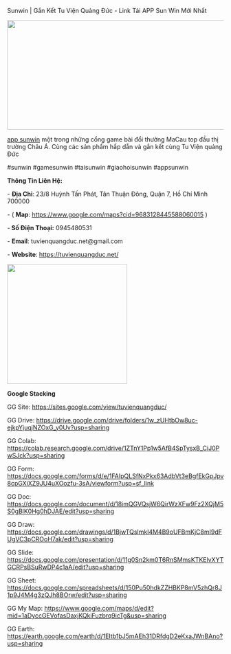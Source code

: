 Sunwin | Gắn Kết Tu Viện Quảng Đức - Link Tải APP Sun Win Mới Nhất

<p><img src="https://scontent.fsgn8-2.fna.fbcdn.net/v/t39.30808-6/457254810_122096065844506524_6153065293850173318_n.jpg?_nc_cat=105&amp;ccb=1-7&amp;_nc_sid=cc71e4&amp;_nc_ohc=hJYuTAnz7rcQ7kNvgGdxlve&amp;_nc_ht=scontent.fsgn8-2.fna&amp;oh=00_AYCwjTJsmhi2GCEqSu3tNDoV-XKMhkii_x1MhzrIzDfjxw&amp;oe=66D78419" alt="" width="670" height="255" /></p>
<p><a href="https://tuvienquangduc.net/">app sunwin</a> một trong những cổng game b&agrave;i đổi thưởng MaCau top đầu thị trường Ch&acirc;u &Aacute;. C&ugrave;ng c&aacute;c sản phẩm hấp dẫn v&agrave; gắn kết c&ugrave;ng Tu Viện quảng Đức&nbsp;</p>
<p>#sunwin #gamesunwin #taisunwin #giaohoisunwin #appsunwin</p>
<p><strong>Th&ocirc;ng Tin Li&ecirc;n Hệ:&nbsp;</strong></p>
<p>- <strong>Địa Chỉ</strong>: 23/8 Huỳnh Tấn Ph&aacute;t, T&acirc;n Thuận Đ&ocirc;ng, Quận 7, Hồ Ch&iacute; Minh 700000</p>
<p>- ( <strong>Map</strong>: <a href="https://www.google.com/maps?cid=9683128445588060015">https://www.google.com/maps?cid=9683128445588060015</a> )</p>
<p>-<strong> Số Điện Thoại:</strong> 0945480531</p>
<p>- <strong>Email</strong>: tuvienquangduc.net@gmail.com</p>
<p>- <strong>Website</strong>: <a href="https://tuvienquangduc.net/">https://tuvienquangduc.net/</a></p>
<p><img src="https://scontent.fsgn8-1.fna.fbcdn.net/v/t39.30808-6/457693899_122096065802506524_2343265079033014066_n.jpg?_nc_cat=102&amp;ccb=1-7&amp;_nc_sid=6ee11a&amp;_nc_ohc=eBhSbSe6oA0Q7kNvgGZv5CS&amp;_nc_ht=scontent.fsgn8-1.fna&amp;oh=00_AYAGuEaACSkpW0B99Vy05q2-04X-9hI_hBOXyCgRGWgISg&amp;oe=66D79C3B" alt="" width="279" height="279" /></p>
<p><strong>Google Stacking</strong></p>
<p>GG Site: <a href="https://sites.google.com/view/tuvienquangduc/">https://sites.google.com/view/tuvienquangduc/</a></p>
<p>GG Drive: <a href="https://drive.google.com/drive/folders/1w_zUHtbOw8uc-ejkpYjuqjNZOxG_y0Uv?usp=sharing">https://drive.google.com/drive/folders/1w_zUHtbOw8uc-ejkpYjuqjNZOxG_y0Uv?usp=sharing</a></p>
<p>GG Colab: <a href="https://colab.research.google.com/drive/1ZTnY1Pp1w5AfB4SpTysxB_CiJ0PwSJck?usp=sharing">https://colab.research.google.com/drive/1ZTnY1Pp1w5AfB4SpTysxB_CiJ0PwSJck?usp=sharing</a></p>
<p>GG Form: <a href="https://docs.google.com/forms/d/e/1FAIpQLSfNxPkx63AdbVt3eBgfEkGpJpv8cpGXiXZ9JU4uXOozfu-3sA/viewform?usp=sf_link">https://docs.google.com/forms/d/e/1FAIpQLSfNxPkx63AdbVt3eBgfEkGpJpv8cpGXiXZ9JU4uXOozfu-3sA/viewform?usp=sf_link</a></p>
<p>GG Doc: <a href="https://docs.google.com/document/d/18imQGVQsjW6QirWzXFw9Fz2XQjM5S0gBlK0Hg0hDJAE/edit?usp=sharing">https://docs.google.com/document/d/18imQGVQsjW6QirWzXFw9Fz2XQjM5S0gBlK0Hg0hDJAE/edit?usp=sharing</a></p>
<p>GG Draw: <a href="https://docs.google.com/drawings/d/1BjwTQsImkl4M4B9oUFBmKjC8mI9dFUgVC3pCROoH7ak/edit?usp=sharing">https://docs.google.com/drawings/d/1BjwTQsImkl4M4B9oUFBmKjC8mI9dFUgVC3pCROoH7ak/edit?usp=sharing</a></p>
<p>GG Slide: <a href="https://docs.google.com/presentation/d/11g0Sn2km0T6RnSMmsKTKElvXYTGCRPsBSuRwDP4c1aA/edit?usp=sharing">https://docs.google.com/presentation/d/11g0Sn2km0T6RnSMmsKTKElvXYTGCRPsBSuRwDP4c1aA/edit?usp=sharing</a></p>
<p>GG Sheet: <a href="https://docs.google.com/spreadsheets/d/150Pu50hdkZZHBKP8mV5zhQr8J1p9J4M4g3zQJh8BOrw/edit?usp=sharing">https://docs.google.com/spreadsheets/d/150Pu50hdkZZHBKP8mV5zhQr8J1p9J4M4g3zQJh8BOrw/edit?usp=sharing</a></p>
<p>GG My Map: <a href="https://www.google.com/maps/d/edit?mid=1aDyccGEVofasDaxjKQkiFuzbrq9icTg&amp;usp=sharing">https://www.google.com/maps/d/edit?mid=1aDyccGEVofasDaxjKQkiFuzbrq9icTg&amp;usp=sharing</a></p>
<p>GG Earth: <a href="https://earth.google.com/earth/d/1EItb1bJ5mAEh31DRfdgD2eKxaJWnBAno?usp=sharing">https://earth.google.com/earth/d/1EItb1bJ5mAEh31DRfdgD2eKxaJWnBAno?usp=sharing</a></p>